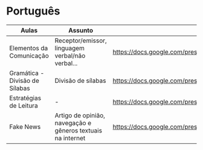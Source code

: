 # Português

| Aulas | Assunto | Slides |
| ----- | ------- | ------ |
| Elementos da Comunicação | Receptor/emissor, linguagem verbal/não verbal... | https://docs.google.com/presentation/d/1B2M9p2vqwyAo1UHIoED7d8u0ShAOfFeOsu8zuPlj5jI/edit#slide=id.g3eb0b64ad9_1_8 |
| Gramática - Divisão de Sílabas | Divisão de sílabas | https://docs.google.com/presentation/d/11MBD4BmKXlT6WOzmYWvMKD33qAZXuNL6MS0qioEGfo0/edit#slide=id.g2495795002_0_74 |
| Estratégias de Leitura | - | https://docs.google.com/presentation/d/10a8zzbFhxx-vMiP_QMJtv2uBT4E1ulQn/edit#slide=id.g9c3782278f_0_98 |
| Fake News | Artigo de opinião, navegação e gêneros textuais na internet | https://docs.google.com/presentation/d/1J6umxqqafGLMLCPCdloBklrk7hnCiPPe/edit#slide=id.p48 |
